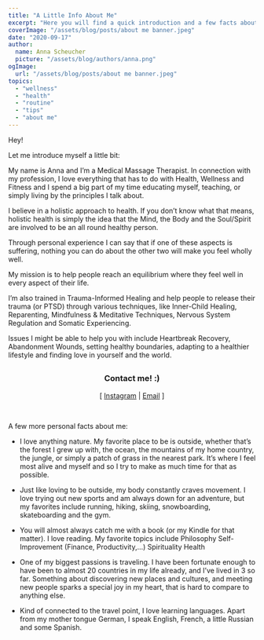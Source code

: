 ```yaml
---
title: "A Little Info About Me"
excerpt: "Here you will find a quick introduction and a few facts about me :)"
coverImage: "/assets/blog/posts/about me banner.jpeg"
date: "2020-09-17"
author:
  name: Anna Scheucher
  picture: "/assets/blog/authors/anna.png"
ogImage:
  url: "/assets/blog/posts/about me banner.jpeg"
topics:
  - "wellness"
  - "health"
  - "routine"
  - "tips"
  - "about me"
---
```


<p class="text-left font-serif">Hey! 

Let me introduce myself a little bit: 

My name is Anna and I’m a Medical Massage Therapist. In connection with my profession, I love everything that has to do with Health, Wellness and Fitness and I spend a big part of my time educating myself, teaching, or simply living by the principles I talk about. 

I believe in a holistic approach to health. If you don’t know what that means, holistic health is simply the idea that the Mind, the Body and the Soul/Spirit are involved to be an all round healthy person. 

Through personal experience I can say that if one of these aspects is suffering, nothing you can do about the other two will make you feel wholly well. 

My mission is to help people reach an equilibrium where they feel well in every aspect of their life. 

I’m also trained in Trauma-Informed Healing and help people to release their trauma (or PTSD) through various techniques, like Inner-Child Healing, Reparenting, Mindfulness & Meditative Techniques, Nervous System Regulation and Somatic Experiencing. 

Issues I might be able to help you with include Heartbreak Recovery, Abandonment Wounds, setting healthy boundaries, adapting to a healthier lifestyle and finding love in yourself and the world. 
</p>

##

<h3 class="font-serif" align="center">Contact me! :)</h3>
<p class="font-serif" align="center">
  [
  <a class="text-gray-700  font-bold hover:underline hover:text-blue-500 duration-200 transition-colors" href="https://www.instagram.com/auroradelsol_/" target="_blank" rel="noreferrer">Instagram</a>
  |
  <a class="text-gray-700  font-bold hover:underline hover:text-blue-500 duration-200 transition-colors" href="mailto:ascheucher.healing@gmail.com" target="_blank" rel="noreferrer">Email</a>
  ]
  
</p>
<br/>


<p class="text-left font-serif">A few more personal facts about me: 

- I love anything nature. My favorite place to be is outside, whether that’s the forest I grew up with, the ocean, the mountains of my home country, the jungle, or simply a patch of grass in the nearest park. It’s where I feel most alive and myself and so I try to make as much time for that as possible. 

- Just like loving to be outside, my body constantly craves movement. I love trying out new sports and am always down for an adventure, but my favorites include running, hiking, skiing, snowboarding, skateboarding and the gym. 

- You will almost always catch me with a book (or my Kindle for that matter). I love reading. My favorite topics include
Philosophy 
Self-Improvement (Finance, Productivity,...)
Spirituality
Health 

- One of my biggest passions is traveling. I have been fortunate enough to have been to almost 20 countries in my life already, and I’ve lived in 3 so far. Something about discovering new places and cultures, and meeting new people sparks a special joy in my heart, that is hard to compare to anything else. 

- Kind of connected to the travel point, I love learning languages. Apart from my mother tongue German, I speak English, French, a little Russian and some Spanish. 



##

<p class="text-left font-serif"></p>
